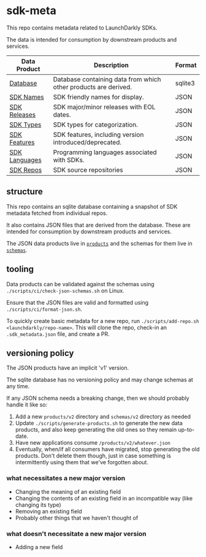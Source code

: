 # sdk-meta

This repo contains metadata related to LaunchDarkly SDKs. 

The data is intended for consumption by downstream products and services.

| Data Product                             | Description                                                     | Format   |
|------------------------------------------|-----------------------------------------------------------------|----------|
| [Database](./metadata.sqlite3)           | Database containing data from which other products are derived. | sqlite3  |
| [SDK Names](products/names.json)         | SDK friendly names for display.                                 | JSON     |
| [SDK Releases](products/releases.json)   | SDK major/minor releases with EOL dates.                        | JSON     |
| [SDK Types](products/types.json)         | SDK types for categorization.                                   | JSON     |
| [SDK Features](products/features.json)   | SDK features, including version introduced/deprecated.          | JSON     |
| [SDK Languages](products/languages.json) | Programming languages associated with SDKs.                     | JSON     |
| [SDK Repos](products/repos.json)         | SDK source repositories                                         | JSON     |


## structure

This repo contains an sqlite database containing a snapshot of SDK metadata
fetched from individual repos.

It also contains JSON files that are derived from the database. These are intended for
consumption by downstream products and services.

The JSON data products live in [`products`](./products) and the schemas for them live in [`schemas`](./schemas). 

## tooling

Data products can be validated against the schemas using `./scripts/ci/check-json-schemas.sh` on Linux.

Ensure that the JSON files are valid and formatted using `./scripts/ci/format-json.sh`.

To quickly create basic metadata for a new repo, run `./scripts/add-repo.sh <launchdarkly/repo-name>`. This will
clone the repo, check-in an `.sdk_metadata.json` file, and create a PR.

## versioning policy

The JSON products have an implicit 'v1' version.

The sqlite database has no versioning policy and may change schemas at any time.

If any JSON schema needs a breaking change, then we should 
probably handle it like so:
1. Add a new `products/v2` directory and `schemas/v2` directory as needed
2. Update `./scripts/generate-products.sh` to generate the new data products, and also keep generating the
old ones so they remain up-to-date.
3. Have new applications consume `/products/v2/whatever.json`
4. Eventually, when/if all consumers have migrated, stop generating the old products. Don't delete them though, 
just in case something is intermittently using them that we've forgotten about.

### what necessitates a new major version
- Changing the meaning of an existing field
- Changing the contents of an existing field in an incompatible way (like changing its type)
- Removing an existing field
- Probably other things that we haven't thought of

### what doesn't necessitate a new major version
- Adding a new field
